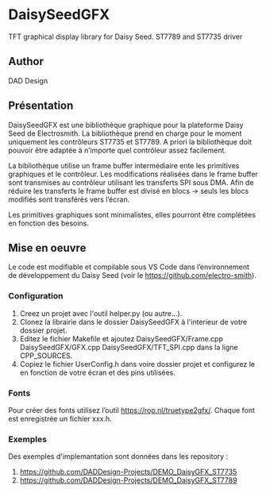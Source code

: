 # DaisySeedGFX
TFT graphical display library for Daisy Seed. ST7789 and ST7735 driver

## Author
DAD Design

## Présentation
DaisySeedGFX est une bibliothèque graphique pour la plateforme Daisy Seed de Electrosmith.
La bibliothèque prend en charge pour le moment uniquement les contrôleurs ST7735 et ST7789. A priori la bibliothèque doit pouvoir être adaptée à n’importe quel contrôleur assez facilement.

La bibliothèque utilise un frame buffer intermédiaire ente les primitives graphiques et le contrôleur. Les modifications réalisées dans le frame buffer sont transmises au contrôleur utilisant les transferts SPI sous DMA. Afin de réduire les transferts le frame buffer est divisé en blocs -> seuls les blocs modifiés sont transférés vers l’écran.

Les primitives graphiques sont minimalistes, elles pourront être complétées en fonction des besoins.


## Mise en oeuvre
Le code est modifiable et compilable sous VS Code dans l’environnement de développement du Daisy Seed (voir le https://github.com/electro-smith).

### Configuration
1. Creez un projet avec l'outil helper.py (ou autre...).
2. Clonez la librairie dans le dossier DaisySeedGFX à l'interieur de votre dossier projet.
3. Editez le fichier Makefile et ajoutez DaisySeedGFX/Frame.cpp DaisySeedGFX/GFX.cpp DaisySeedGFX/TFT_SPI.cpp dans la ligne CPP_SOURCES.
4. Copiez le fichier UserConfig.h dans voire dossier projet et configurez le en fonction de votre écran et des pins utilisées. 

### Fonts
Pour créer des fonts utilisez l’outil https://rop.nl/truetype2gfx/. Chaque font est enregistrée un fichier xxx.h.

### Exemples
Des exemples d'implemantation sont données dans les repository :
1. https://github.com/DADDesign-Projects/DEMO_DaisyGFX_ST7735
2. https://github.com/DADDesign-Projects/DEMO_DaisyGFX_ST7789
